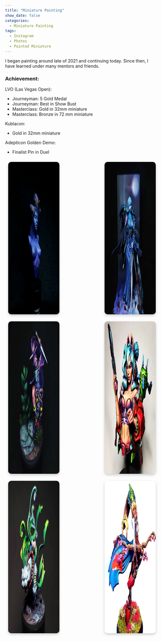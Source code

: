 ```yaml
---
title: "Miniature Painting"
show_date: false
categories: 
  - Miniature Painting
tags: 
  - Instagram
  - Photos
  - Painted Miniature
---
```

I began painting around late of 2021 and continuing today. Since then, I have learned under many mentors and friends. 

### Achievement: 
 LVO (Las Vegas Open):
 - Journeyman: 5 Gold Medal
 - Journeyman: Best in Show Bust
 - Masterclass: Gold in 32mm miniature
 - Masterclass: Bronze in 72 mm miniature

 Kublacon:
  - Gold in 32mm miniature
  
 Adepticon Golden Demo:
  - Finalist Pin in Duel
  


<div style="display: flex; flex-wrap: wrap; justify-content: space-between;">

  <div style="width: 33.33%; text-align: center; padding: 10px;">
    <a href="https://www.instagram.com/p/DI2X7-FTWv4/">
      <img src="/assets/Paintings-img/Widowmaker.jpg" alt="Widowmaker painting" width="500" height="500" style="border-radius: 10px; box-shadow: 0 4px 8px rgba(0,0,0,0.2);" />
    </a>
  </div>

  <div style="width: 33.33%; text-align: center; padding: 10px;">
    <a href="https://www.instagram.com/p/DD7NYHDJB6V/">
      <img src="/assets/Paintings-img/Oyasu.jpg" alt="Oyasu painting" width="500" height="500" style="border-radius: 10px; box-shadow: 0 4px 8px rgba(0,0,0,0.2);" />
    </a>
  </div>

  <div style="width: 33.33%; text-align: center; padding: 10px;">
    <a href="https://www.instagram.com/p/Cwvpa-jy2kl/">
      <img src="/assets/Paintings-img/Umeka.jpg" alt="Umeka painting" width="500" height="500" style="border-radius: 10px; box-shadow: 0 4px 8px rgba(0,0,0,0.2);" />
    </a>
  </div>

  <div style="width: 33.33%; text-align: center; padding: 10px;">
    <a href="https://www.instagram.com/p/CuPlPH8x9SC/">
      <img src="/assets/Paintings-img/Ava.png" alt="Ava painting" width="500" height="500" style="border-radius: 10px; box-shadow: 0 4px 8px rgba(0,0,0,0.2);" />
    </a>
  </div>

  <div style="width: 33.33%; text-align: center; padding: 10px;">
    <a href="https://www.instagram.com/p/Cr_cdNzpd2T/">
      <img src="/assets/Paintings-img/Byakko.png" alt="Byakko painting" width="500" height="500" style="border-radius: 10px; box-shadow: 0 4px 8px rgba(0,0,0,0.2);" />
    </a>
  </div>

  <div style="width: 33.33%; text-align: center; padding: 10px;">
    <a href="https://www.instagram.com/p/CekG7x0p5si/">
      <img src="/assets/Paintings-img/Tomoe.png" alt="Tomoe painting" width="500" height="500" style="border-radius: 10px; box-shadow: 0 4px 8px rgba(0,0,0,0.2);" />
    </a>
  </div>

</div>
